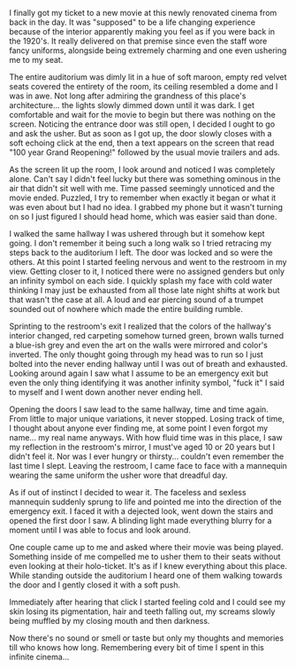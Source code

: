 I finally got my ticket to a new movie at this newly renovated cinema from back in the day. It was "supposed" to be a life changing experience because of the interior apparently making you feel as if you were back in the 1920's. It really delivered on that premise since even the staff wore fancy uniforms, alongside being extremely charming and one even ushering me to my seat.

The entire auditorium was dimly lit in a hue of soft maroon, empty red velvet seats covered the entirety of the room, its ceiling resembled a dome and I was in awe. Not long after admiring the grandness of this place's architecture... the lights slowly dimmed down until it was dark. I get comfortable and wait for the movie to begin but there was nothing on the screen. Noticing the entrance door was still open, I decided I ought to go and ask the usher. But as soon as I got up, the door slowly closes with a soft echoing click at the end, then a text appears on the screen that read "100 year Grand Reopening!" followed by the usual movie trailers and ads.

As the screen lit up the room, I look around and noticed I was completely alone. Can't say I didn't feel lucky but there was something ominous in the air that didn't sit well with me. Time passed seemingly unnoticed and the movie ended. Puzzled, I try to remember when exactly it began or what it was even about but I had no idea. I grabbed my phone but it wasn't turning on so I just figured I should head home, which was easier said than done.

I walked the same hallway I was ushered through but it somehow kept going. I don't remember it being such a long walk so I tried retracing my steps back to the auditorium I left. The door was locked and so were the others. At this point I started feeling nervous and went to the restroom in my view. Getting closer to it, I noticed there were no assigned genders but only an infinity symbol on each side. I quickly splash my face with cold water thinking I may just be exhausted from all those late night shifts at work but that wasn't the case at all. A loud and ear piercing sound of a trumpet sounded out of nowhere which made the entire building rumble.

Sprinting to the restroom's exit I realized that the colors of the hallway's interior changed, red carpeting somehow turned green, brown walls turned a blue-ish grey and even the art on the walls were mirrored and color's inverted. The only thought going through my head was to run so I just bolted into the never ending hallway until I was out of breath and exhausted. Looking around again I saw what I assume to be an emergency exit but even the only thing identifying it was another infinity symbol, "fuck it" I said to myself and I went down another never ending hell.

Opening the doors I saw lead to the same hallway, time and time again. From little to major unique variations, it never stopped. Losing track of time, I thought about anyone ever finding me, at some point I even forgot my name... my real name anyways. With how fluid time was in this place, I saw my reflection in the restroom's mirror, I must've aged 10 or 20 years but I didn't feel it. Nor was I ever hungry or thirsty... couldn't even remember the last time I slept. Leaving the restroom, I came face to face with a mannequin wearing the same uniform the usher wore that dreadful day.

As if out of instinct I decided to wear it. The faceless and sexless mannequin suddenly sprung to life and pointed me into the direction of the emergency exit. I faced it with a dejected look, went down the stairs and opened the first door I saw. A blinding light made everything blurry for a moment until I was able to focus and look around.

One couple came up to me and asked where their movie was being played. Something inside of me compelled me to usher them to their seats without even looking at their holo-ticket. It's as if I knew everything about this place. While standing outside the auditorium I heard one of them walking towards the door and I gently closed it with a soft push.

Immediately after hearing that click I started feeling cold and I could see my skin losing its pigmentation, hair and teeth falling out, my screams slowly being muffled by my closing mouth and then darkness.

Now there's no sound or smell or taste but only my thoughts and memories till who knows how long. Remembering every bit of time I spent in this infinite cinema...